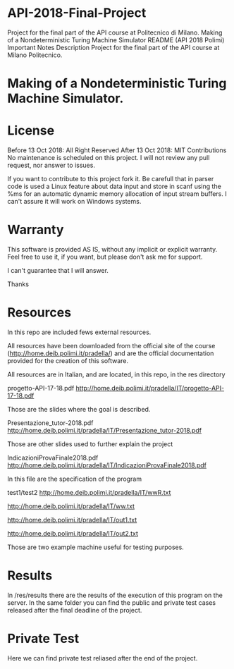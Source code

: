 # API-2018-Final-Project
Project for the final part of the API course at Politecnico di Milano. Making of a Nondeterministic Turing Machine Simulator
README (API 2018 Polimi)
Important Notes
Description
Project for the final part of the API course at Milano Politecnico.

# Making of a Nondeterministic Turing Machine Simulator.

# License
Before 13 Oct 2018: All Right Reserved
After 13 Oct 2018: MIT
Contributions
No maintenance is scheduled on this project. I will not review any pull request, nor answer to issues.

If you want to contribute to this project fork it. Be carefull that in parser code is used a Linux feature about data input and store in 
scanf using the %ms for an automatic dynamic memory allocation of input stream buffers. I can't assure it will work on Windows systems.

# Warranty
This software is provided AS IS, without any implicit or explicit warranty. Feel free to use it, if you want, but please don't ask me for support.

I can't guarantee that I will answer.

Thanks

# Resources
In this repo are included fews external resources.

All resources have been downloaded from the official site of the course (http://home.deib.polimi.it/pradella/) and are the official documentation provided for the creation of this software.

All resources are in Italian, and are located, in this repo, in the res directory

progetto-API-17-18.pdf
http://home.deib.polimi.it/pradella/IT/progetto-API-17-18.pdf

Those are the slides where the goal is described.

Presentazione_tutor-2018.pdf
http://home.deib.polimi.it/pradella/IT/Presentazione_tutor-2018.pdf

Those are other slides used to further explain the project

IndicazioniProvaFinale2018.pdf
http://home.deib.polimi.it/pradella/IT/IndicazioniProvaFinale2018.pdf

In this file are the specification of the program

test1/test2
http://home.deib.polimi.it/pradella/IT/wwR.txt

http://home.deib.polimi.it/pradella/IT/ww.txt

http://home.deib.polimi.it/pradella/IT/out1.txt

http://home.deib.polimi.it/pradella/IT/out2.txt

Those are two example machine useful for testing purposes.

# Results
In /res/results there are the results of the execution of this program on the server. In the same folder you can find the public and private test cases released after the final deadline of the project.

# Private Test
Here we can find private test reliased after the end of the project.
